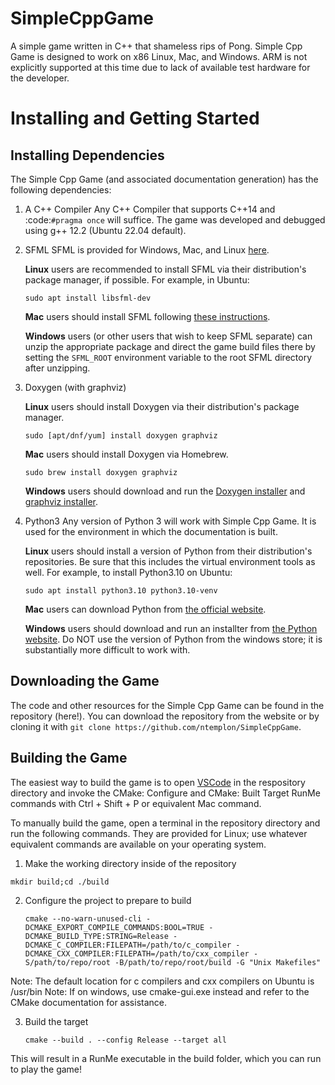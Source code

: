 # SimpleCppGame
A simple game written in C++ that shameless rips of Pong. Simple Cpp Game is designed to work on x86 Linux, Mac, and Windows. ARM is not explicitly supported at this time due to lack of available test hardware for the developer.

Installing and Getting Started
================================

Installing Dependencies
-------------------------

The Simple Cpp Game (and associated documentation generation) has the following dependencies:

1. A C++ Compiler
    Any C++ Compiler that supports C++14 and :code:`#pragma once` will suffice. The game was developed and debugged using g++ 
    12.2 (Ubuntu 22.04 default).

2. SFML
    SFML is provided for Windows, Mac, and Linux [here](https://www.sfml-dev.org/download/sfml/2.5.1/).
    
    **Linux** users are recommended to install SFML via their distribution's package manager, if possible. For example, in Ubuntu:

    `sudo apt install libsfml-dev`

    **Mac** users should install SFML following [these instructions](https://www.sfml-dev.org/tutorials/2.5/start-osx.php).

    **Windows** users (or other users that wish to keep SFML separate) can unzip the appropriate package and direct the game build
    files there by setting the `SFML_ROOT` environment variable to the root SFML directory after unzipping.

2. Doxygen (with graphviz)

    **Linux** users should install Doxygen via their distribution's package manager.

    `sudo [apt/dnf/yum] install doxygen graphviz`

    **Mac** users should install Doxygen via Homebrew.

    `sudo brew install doxygen graphviz`

    **Windows** users should download and run the [Doxygen installer](https://doxygen.nl/download.html) and
    [graphviz installer](https://graphviz.org/download/).

3. Python3
    Any version of Python 3 will work with Simple Cpp Game. It is used for the environment in which the documentation is built.

    **Linux** users should install a version of Python from their distribution's repositories. Be sure that this includes the virtual
    environment tools as well. For example, to install Python3.10 on Ubuntu:

    `sudo apt install python3.10 python3.10-venv`

    **Mac** users can download Python from [the official website](https://www.python.org/downloads/macos/).

    **Windows** users should download and run an installter from [the Python website](https://www.python.org/downloads/). Do NOT
    use the version of Python from the windows store; it is substantially more difficult to work with.


Downloading the Game
---------------------
The code and other resources for the Simple Cpp Game can be found in the repository (here!).
You can download the repository from the website or by cloning it with `git clone https://github.com/ntemplon/SimpleCppGame`.

Building the Game
------------------
The easiest way to build the game is to open [VSCode](https://code.visualstudio.com/) in the respository directory and invoke the
CMake: Configure and CMake: Built Target RunMe commands with Ctrl + Shift + P or equivalent Mac command.

To manually build the game, open a terminal in the repository directory and run the following commands. They are provided for Linux;
use whatever equivalent commands are available on your operating system.

1. Make the working directory inside of the repository

  `mkdir build;cd ./build`

2. Configure the project to prepare to build

    `cmake --no-warn-unused-cli -DCMAKE_EXPORT_COMPILE_COMMANDS:BOOL=TRUE -DCMAKE_BUILD_TYPE:STRING=Release -DCMAKE_C_COMPILER:FILEPATH=/path/to/c_compiler -DCMAKE_CXX_COMPILER:FILEPATH=/path/to/cxx_compiler -S/path/to/repo/root -B/path/to/repo/root/build -G "Unix Makefiles"`

Note: The default location for c compilers and cxx compilers on Ubuntu is /usr/bin
Note: If on windows, use cmake-gui.exe instead and refer to the CMake documentation for assistance.

3. Build the target

    `cmake --build . --config Release --target all`

This will result in a RunMe executable in the build folder, which you can run to play the game!
